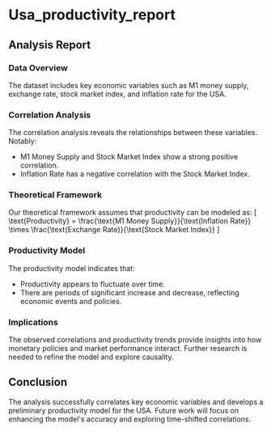 # Usa_productivity_report
## Analysis Report

### Data Overview
The dataset includes key economic variables such as M1 money supply, exchange rate, stock market index, and inflation rate for the USA.

### Correlation Analysis
The correlation analysis reveals the relationships between these variables. Notably:
- M1 Money Supply and Stock Market Index show a strong positive correlation.
- Inflation Rate has a negative correlation with the Stock Market Index.

### Theoretical Framework
Our theoretical framework assumes that productivity can be modeled as:
\[ \text{Productivity} = \frac{\text{M1 Money Supply}}{\text{Inflation Rate}} \times \frac{\text{Exchange Rate}}{\text{Stock Market Index}} \]

### Productivity Model
The productivity model indicates that:
- Productivity appears to fluctuate over time.
- There are periods of significant increase and decrease, reflecting economic events and policies.

### Implications
The observed correlations and productivity trends provide insights into how monetary policies and market performance interact. Further research is needed to refine the model and explore causality.

## Conclusion
The analysis successfully correlates key economic variables and develops a preliminary productivity model for the USA. Future work will focus on enhancing the model's accuracy and exploring time-shifted correlations.
